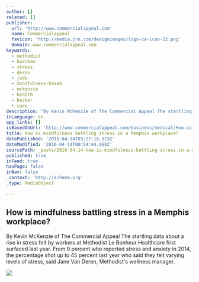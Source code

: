 ```yaml
---
author: []
related: []
publisher:
  url: 'http://www.commercialappeal.com'
  name: Commercialappeal
  favicon: 'http://media.jrn.com/designimages/logo-ca-icon-32.png'
  domain: www.commercialappeal.com
keywords:
  - methodist
  - burnham
  - stress
  - deren
  - jude
  - mindfulness-based
  - mckenzie
  - health
  - becker
  - care
description: "By Kevin McKenzie of The Commercial Appeal The startling data about a rise in stress felt by workers at Methodist Le Bonheur Healthcare first surfaced last year. From 9 percent who reported stress and anxiety in 2014, the percentage shot up to 45 percent last year who said they felt varying levels of stress, said Jane Van Deren, Methodist's wellness manager."
inLanguage: en
app_links: []
isBasedOnUrl: 'http://www.commercialappeal.com/business/medical/How-is-mindfulness-battling-stress-in-a-Memphis-workplace-375457951.html?d=mobile'
title: How is mindfulness battling stress in a Memphis workplace?
datePublished: '2016-04-14T03:27:16.513Z'
dateModified: '2016-04-14T00:54:44.968Z'
sourcePath: _posts/2016-04-14-how-is-mindfulness-battling-stress-in-a-memphis-workplace.md
published: true
inFeed: true
hasPage: false
inNav: false
_context: 'http://schema.org'
_type: MediaObject

---
```

<article style=""><h1>How is mindfulness battling stress in a Memphis workplace?</h1><p>By Kevin McKenzie of The Commercial Appeal The startling data about a rise in stress felt by workers at Methodist Le Bonheur Healthcare first surfaced last year. From 9 percent who reported stress and anxiety in 2014, the percentage shot up to 45 percent last year who said they felt varying levels of stress, said Jane Van Deren, Methodist's wellness manager.</p><img src="http://media.jrn.com/images/Business-QA-logo.jpg" /></article>